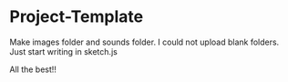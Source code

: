 # Project-Template

Make images folder and sounds folder. I could not upload blank folders. 
Just start writing in sketch.js

All the best!!
